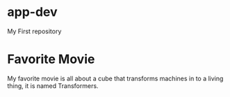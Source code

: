 # app-dev
My First repository

# Favorite Movie
My favorite movie is all about a cube that transforms machines in to a living thing, it is named Transformers.

